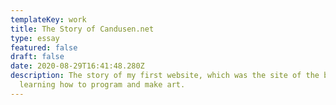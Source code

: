 ```yaml
---
templateKey: work
title: The Story of Candusen.net
type: essay
featured: false
draft: false
date: 2020-08-29T16:41:48.280Z
description: The story of my first website, which was the site of the bulk of my
  learning how to program and make art.
---
```

